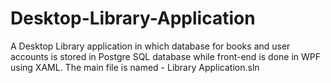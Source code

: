 # Desktop-Library-Application
A Desktop Library application in which database for books and user accounts is stored in Postgre SQL database while front-end is done in WPF using XAML.
The main file is named - Library Application.sln
